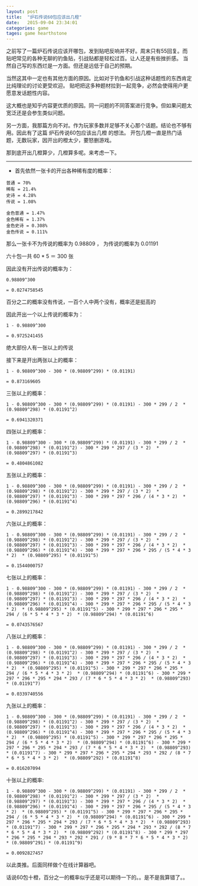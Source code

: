 ```yaml
---
layout: post
title:  "炉石传说60包应该出几橙"
date:   2015-09-04 23:34:01
categories: game
tages: game hearthstone
---
```


之前写了一篇炉石传说应该开哪包，发到贴吧反响并不好。周末只有55回复。而贴吧常见的各种无聊的钓鱼贴，引战贴都是轻松过百。让人还是有些挫折感。
当然自己写的东西烂是一方面。但还是远低于自己的预期。

当然这其中一定也有其他方面的原因。比如对于钓鱼和引战这种话题性的东西肯定比纯理论的讨论更受欢迎。
贴吧把这多种题材拉到一起竞争，必然会使得用户更愿意发话题性内容。

这大概也是知乎内容更优质的原因。同一问题的不同答案进行竞争。但如果问题太宽泛还是会参生类似问题。

另一方面，我那篇方向不对。作为玩家多数并足够不关心那个话题。结论也不够有用。因此有了这篇 炉石传说60包应该出几橙 的想法。
开包几橙一直是热门话题，无数玩家，因开出的橙太少，要怒删游戏。

那到底开出几橙算少，几橙算多呢。来考虑一下。

----------------------------------------------------------------

+ 首先依然一张卡的开出各种稀有度的概率：

```
普通 = 70%
稀有 = 21.4%
史诗 = 4.28%
传说 = 1.08%

金色普通 = 1.47%
金色稀有 = 1.37%
金色史诗 = 0.308%
金色传说 = 0.111%
```

那么一张卡不为传说的概率为 0.98809 ， 为传说的概率为 0.01191

六十包一共 60 * 5 ＝ 300 张

因此没有开出传说的概率为：

```
0.98809^300

= 0.0274758545
```
百分之二的概率没有传说，一百个人中两个没有，概率还是挺高的


因此开出一个以上传说的概率为：

```
1 - 0.98809^300

= 0.9725241455
```

绝大部份人有一张以上的传说


接下来是开出两张以上的概率：

```
1 - 0.98809^300 - 300 * (0.98809^299) * (0.01191)

= 0.873169605
```

三张以上的概率：

```
1 - 0.98809^300 - 300 * (0.98809^299) * (0.01191) - 300 * 299 / 2  * (0.98809^298) * (0.01191^2)

= 0.6941320371
```


四张以上的概率：

```
1 - 0.98809^300 - 300 * (0.98809^299) * (0.01191) - 300 * 299 / 2  * (0.98809^298) * (0.01191^2) - 300 * 299 * 297 / (3 * 2)  * (0.98809^297) * (0.01191^3)

= 0.4804861082
```

五张以上的概率：

```
1 - 0.98809^300 - 300 * (0.98809^299) * (0.01191) - 300 * 299 / 2  * (0.98809^298) * (0.01191^2) - 300 * 299 * 297 / (3 * 2)  * (0.98809^297) * (0.01191^3) - 300 * 299 * 297 * 296 / (4 * 3 * 2)  * (0.98809^296) * (0.01191^4)

= 0.2899217842
```

六张以上的概率：

```
1 - 0.98809^300 - 300 * (0.98809^299) * (0.01191) - 300 * 299 / 2  * (0.98809^298) * (0.01191^2) - 300 * 299 * 297 / (3 * 2)  * (0.98809^297) * (0.01191^3) - 300 * 299 * 297 * 296 / (4 * 3 * 2)  * (0.98809^296) * (0.01191^4) - 300 * 299 * 297 * 296 * 295 / (5 * 4 * 3 * 2)  * (0.98809^295) * (0.01191^5)

= 0.1544000757
```

七张以上的概率：

```
1 - 0.98809^300 - 300 * (0.98809^299) * (0.01191) - 300 * 299 / 2  * (0.98809^298) * (0.01191^2) - 300 * 299 * 297 / (3 * 2)  * (0.98809^297) * (0.01191^3) - 300 * 299 * 297 * 296 / (4 * 3 * 2)  * (0.98809^296) * (0.01191^4) - 300 * 299 * 297 * 296 * 295 / (5 * 4 * 3 * 2)  * (0.98809^295) * (0.01191^5) - 300 * 299 * 297 * 296 * 295 * 294 / (6 * 5 * 4 * 3 * 2)  * (0.98809^294) * (0.01191^6)

= 0.0743576567
```

八张以上的概率：

```
1 - 0.98809^300 - 300 * (0.98809^299) * (0.01191) - 300 * 299 / 2  * (0.98809^298) * (0.01191^2) - 300 * 299 * 297 / (3 * 2)  * (0.98809^297) * (0.01191^3) - 300 * 299 * 297 * 296 / (4 * 3 * 2)  * (0.98809^296) * (0.01191^4) - 300 * 299 * 297 * 296 * 295 / (5 * 4 * 3 * 2)  * (0.98809^295) * (0.01191^5) - 300 * 299 * 297 * 296 * 295 * 294 / (6 * 5 * 4 * 3 * 2)  * (0.98809^294) * (0.01191^6) - 300 * 299 * 297 * 296 * 295 * 294 * 293 / (7 * 6 * 5 * 4 * 3 * 2)  * (0.98809^293) * (0.01191^7)

= 0.0339740556
```

九张以上的概率：

```
1 - 0.98809^300 - 300 * (0.98809^299) * (0.01191) - 300 * 299 / 2  * (0.98809^298) * (0.01191^2) - 300 * 299 * 297 / (3 * 2)  * (0.98809^297) * (0.01191^3) - 300 * 299 * 297 * 296 / (4 * 3 * 2)  * (0.98809^296) * (0.01191^4) - 300 * 299 * 297 * 296 * 295 / (5 * 4 * 3 * 2)  * (0.98809^295) * (0.01191^5) - 300 * 299 * 297 * 296 * 295 * 294 / (6 * 5 * 4 * 3 * 2)  * (0.98809^294) * (0.01191^6) - 300 * 299 * 297 * 296 * 295 * 294 * 293 / (7 * 6 * 5 * 4 * 3 * 2)  * (0.98809^293) * (0.01191^7) - 300 * 299 * 297 * 296 * 295 * 294 * 293 * 292 / (8 * 7 * 6 * 5 * 4 * 3 * 2)  * (0.98809^292) * (0.01191^8)

= 0.016207094
```

十张以上的概率:

```
1 - 0.98809^300 - 300 * (0.98809^299) * (0.01191) - 300 * 299 / 2  * (0.98809^298) * (0.01191^2) - 300 * 299 * 297 / (3 * 2)  * (0.98809^297) * (0.01191^3) - 300 * 299 * 297 * 296 / (4 * 3 * 2)  * (0.98809^296) * (0.01191^4) - 300 * 299 * 297 * 296 * 295 / (5 * 4 * 3 * 2)  * (0.98809^295) * (0.01191^5) - 300 * 299 * 297 * 296 * 295 * 294 / (6 * 5 * 4 * 3 * 2)  * (0.98809^294) * (0.01191^6) - 300 * 299 * 297 * 296 * 295 * 294 * 293 / (7 * 6 * 5 * 4 * 3 * 2)  * (0.98809^293) * (0.01191^7) - 300 * 299 * 297 * 296 * 295 * 294 * 293 * 292 / (8 * 7 * 6 * 5 * 4 * 3 * 2)  * (0.98809^292) * (0.01191^8) - 300 * 299 * 297 * 296 * 295 * 294 * 293 * 292 * 291 / (9 * 8 * 7 * 6 * 5 * 4 * 3 * 2)  * (0.98809^291) * (0.01191^9)

= 0.0092827457
```


以此类推。后面同样做个在线计算器吧。

话说60包十橙，百分之一的概率似乎还是可以期待一下的。。是不是我算错了。。

